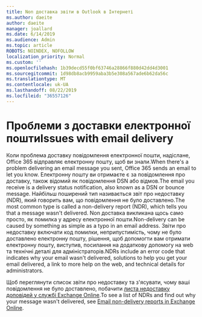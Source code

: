 ```yaml
---
title: Non доставка звіти в Outlook в Інтернеті
ms.author: daeite
author: daeite
manager: joallard
ms.date: 6/14/2019
ms.audience: Admin
ms.topic: article
ROBOTS: NOINDEX, NOFOLLOW
localization_priority: Normal
ms.custom: ''
ms.openlocfilehash: 1b39decd55f0bf63746a28866f880d42dd4d3001
ms.sourcegitcommit: 1d98db8acb9959aba3b5e308a567ade6b62da56c
ms.translationtype: MT
ms.contentlocale: uk-UA
ms.lasthandoff: 08/22/2019
ms.locfileid: "36557126"
---
```

# <a name="issues-with-email-delivery"></a><span data-ttu-id="98cd9-102">Проблеми з доставки електронної пошти</span><span class="sxs-lookup"><span data-stu-id="98cd9-102">Issues with email delivery</span></span>

<span data-ttu-id="98cd9-103">Коли проблема доставку повідомлення електронної пошти, надіслане, Office 365 відправляє електронну пошту, щоб ви знали.</span><span class="sxs-lookup"><span data-stu-id="98cd9-103">When there's a problem delivering an email message you sent, Office 365 sends an email to let you know.</span></span> <span data-ttu-id="98cd9-104">Електронну пошту ви отримаєте є за повідомлення про доставку, також відомий як повідомлення DSN або відмов.</span><span class="sxs-lookup"><span data-stu-id="98cd9-104">The email you receive is a delivery status notification, also known as a DSN or bounce message.</span></span> <span data-ttu-id="98cd9-105">Найбільш поширений тип називається звіт про недоставку (NDR), який говорить вам, що повідомлення не було доставлено.</span><span class="sxs-lookup"><span data-stu-id="98cd9-105">The most common type is called a non-delivery report (NDR), which tells you that a message wasn't delivered.</span></span> <span data-ttu-id="98cd9-106">Non доставка викликана щось само просто, як помилка у адресу електронної пошти.</span><span class="sxs-lookup"><span data-stu-id="98cd9-106">Non-delivery can be caused by something as simple as a typo in an email address.</span></span> <span data-ttu-id="98cd9-107">Звіти про недоставку включати код помилки, неприпустимість, чому не було доставлено електронну пошту, рішення, щоб допомогти вам отримати електронну пошту, виступив, посилання на додаткову допомогу на web та технічні деталі для адміністраторів.</span><span class="sxs-lookup"><span data-stu-id="98cd9-107">NDRs include an error code that indicates why your email wasn't delivered, solutions to help you get your email delivered, a link to more help on the web, and technical details for administrators.</span></span>

<span data-ttu-id="98cd9-108">Щоб переглянути список звіти про недоставку та з'ясувати, чому ваші повідомлення не було доставлено, побачити [листа недоставку доповідей у службі Exchange Online](https://docs.microsoft.com/exchange/mail-flow-best-practices/non-delivery-reports-in-exchange-online/non-delivery-reports-in-exchange-online).</span><span class="sxs-lookup"><span data-stu-id="98cd9-108">To see a list of NDRs and find out why your message wasn't delivered, see [Email non-delivery reports in Exchange Online](https://docs.microsoft.com/exchange/mail-flow-best-practices/non-delivery-reports-in-exchange-online/non-delivery-reports-in-exchange-online).</span></span>